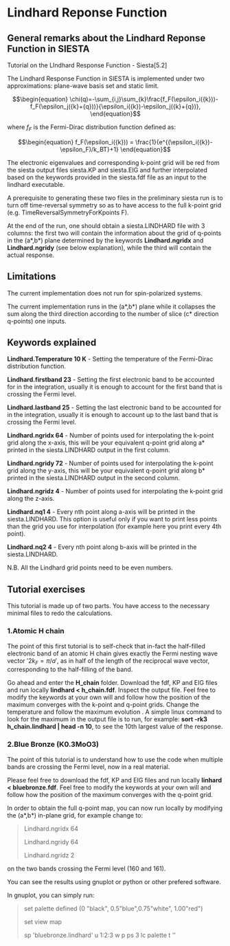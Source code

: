 # Lindhard Reponse Function
## General remarks about the Lindhard Reponse Function in SIESTA
Tutorial on the LIndhard Response Function - Siesta[5.2]

The Lindhard Response Function in SIESTA is implemented under two approximations: plane-wave basis set and static limit. 

```math
\begin{equation}
\chi(q)=-\sum_{i,j}\sum_{k}\frac{f_F(\epsilon_i({k}))-f_F(\epsilon_j({k}+{q}))}{\epsilon_i({k})-\epsilon_j({k}+{q})},
\end{equation}
```

where $`\textit {f}_F`$ is the Fermi-Dirac distribution function defined as:

```math
\begin{equation}
    f_F(\epsilon_i({k})) = \frac{1}{e^{(\epsilon_i({k})-\epsilon_F)/k_BT}+1}
\end{equation}
```

The electronic eigenvalues and corresponding k-point grid will be red from the siesta output files siesta.KP and siesta.EIG and further interpolated based on the keywords provided in the siesta.fdf file as an input to the lindhard executable. 

A prerequisite to generating these two files in the preliminary siesta run is to turn off time-reversal symmetry so as to have access to the full k-point grid (e.g. TimeReversalSymmetryForKpoints F).

At the end of the run, one should obtain a siesta.LINDHARD file with 3 columns: the first two will contain the information about the grid of q-points in the (a*,b*) plane determined by the keywords **Lindhard.ngridx** and **Lindhard.ngridy** (see below explanation), while the third will contain the actual response.

## Limitations
The current implementation does not run for spin-polarized systems.

The current implementation runs in the (a*,b*) plane while it collapses the sum along the third direction according to the number of slice (c* direction q-points) one inputs. 


## Keywords explained 

**Lindhard.Temperature 10 K** - Setting the temperature of the Fermi-Dirac distribution function.

**Lindhard.firstband	 23** - Setting the first electronic band to be accounted for in the integration, usually it is enough to account for the first band that is crossing the Fermi level.

**Lindhard.lastband	     25** - Setting the last electronic band to be accounted for in the integration, usually it is enough to account up to the last band that is crossing the Fermi level.

**Lindhard.ngridx		64** - Number of points used for interpolating the k-point grid along the x-axis, this will be your equivalent q-point grid along a* printed in the siesta.LINDHARD output in the first column.

**Lindhard.ngridy		72** - Number of points used for interpolating the k-point grid along the y-axis, this will be your equivalent q-point grid along b* printed in the siesta.LINDHARD output in the second column.

**Lindhard.ngridz		 4** - Number of points used for interpolating the k-point grid along the z-axis.

**Lindhard.nq1		4** - Every nth point along a-axis will be printed in the siesta.LINDHARD. This option is useful only if you want to print less points than the grid you use for interpolation (for example here you print every 4th point).

**Lindhard.nq2		4** - Every nth point along b-axis will be printed in the siesta.LINDHARD.

N.B. All the Lindhard grid points need to be even numbers.

## Tutorial exercises
This tutorial is made up of two parts. You have access to the necessary minimal files to redo the calculations.

### 1.Atomic H chain 

The point of this first tutorial is to self-check that in-fact the half-filled electronic band of an atomic H chain gives exactly the Fermi nesting wave vector $'2k_F = \pi/a'$, as in half of the length of the reciprocal wave vector, corresponding to the half-filling of the band.

Go ahead and enter the **H_chain** folder. Download  the fdf, KP and EIG files and run locally **lindhard < h_chain.fdf**. Inspect the output file. Feel free to modify the keywords at your own will and follow how the position of the maximum converges with the k-point and q-point grids. Change the temperature and follow the maximum evolution . A simple linux command to look for the maximum in the output file is to run, for example: **sort -rk3 h_chain.lindhard | head -n 10**, to see the 10th largest value of the response.

### 2.Blue Bronze (K0.3MoO3)

The point of this tutorial is to understand how to use the code when multiple bands are crossing the Fermi level, now in a real material. 

Please feel free to download the fdf, KP and EIG files and run locally **linhard < bluebronze.fdf**. Feel free to modify the keywords at your own will and follow how the position of the maximum converges with the q-point grid.

In order to obtain the full q-point map, you can now run locally by modifying the (a*,b*) in-plane grid, for example change to:

>Lindhard.ngridx		64
>
>Lindhard.ngridy    	64
>
>Lindhard.ngridz		 2

on the two bands crossing the Fermi level (160 and 161).

You can see the results using gnuplot or python or other prefered software. 

In gnuplot, you can simply run:

>set palette defined (0 "black", 0.5"blue",0.75"white", 1.00"red")
>
>set view map
>
>sp 'bluebronze.lindhard' u 1:2:3 w p ps 3 lc palette  t ''
>


